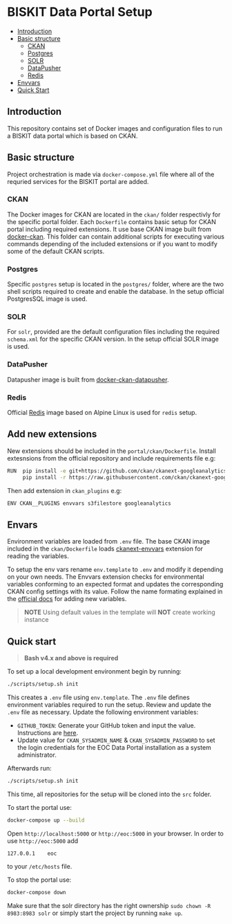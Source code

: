 # BISKIT Data Portal Setup

* [Introduction](#introdcution)
* [Basic structure](#basicsetup)
  * [CKAN](#ckan)
  * [Postgres](#postgres)
  * [SOLR](#solr)
  * [DataPusher](#datapusher)
  * [Redis](#redis)
* [Envvars](#envvars)
* [Quick Start](#quickstart)

## Introduction

This repository contains set of Docker images and configuration files to run a BISKIT
data portal which is based on CKAN.

## Basic structure

Project orchestration is made via `docker-compose.yml` file where all of the requried
services for the BISKIT portal are added.

### CKAN

The Docker images for CKAN are located in the `ckan/` folder respectivly for the specific
portal folder. Each `Dockerfile`  contains basic setup for CKAN portal including required
extensions. It use base CKAN image built from [docker-ckan](https://github.com/eHealthAfrica/docker-ckan).
This folder can contain additional scripts for executing various commands depending of
the included extensions or if you want to modify some of the default CKAN scripts.

### Postgres

Specific `postgres` setup is located in the `postgres/` folder, where are the two shell
scripts required to create and enable the database. In the setup official PostgresSQL
image is used.

### SOLR

For `solr`, provided are the default configuration files including the required `schema.xml`
for the specific CKAN version.  In the setup official SOLR image is used.

### DataPusher

Datapusher image is built from [docker-ckan-datapusher](https://github.com/eHealthAfrica/docker-ckan-datapusher).

### Redis

Official [Redis](https://hub.docker.com/_/redis) image based on Alpine Linux is used for
`redis` setup.

## Add new extensions

New extensions should be included in the `portal/ckan/Dockerfile`. Install extesnsions
from the official repository and include requirements file e.g:

```sh
RUN  pip install -e git+https://github.com/ckan/ckanext-googleanalytics.git#egg=ckanext-googleanalytics &&\
     pip install -r https://raw.githubusercontent.com/ckan/ckanext-googleanalytics/master/requirements.txt &&\
```

Then add extension in `ckan_plugins` e.g:

```sh
ENV CKAN__PLUGINS envvars s3filestore googleanalytics
```

## Envars

Environment variables are loaded from `.env` file. The base CKAN image included in the
`ckan/Dockerfile` loads [ckanext-envvars](https://github.com/okfn/ckanext-envvars)
extension for reading the variables.

To setup the env vars rename `env.template` to `.env` and modify it depending on your
own needs. The Envvars extension checks for environmental variables conforming to an
expected format and updates the corresponding CKAN config settings with its value.
Follow the name formating explained in the [official docs](https://github.com/okfn/ckanext-envvars#ckanext-envvars)
for adding new variables.

> **NOTE** Using default values in the template will **NOT** create working instance

## Quick start

> **Bash v4.x and above is required**

To set up a local development environment begin by running:

```sh
./scripts/setup.sh init
```

This creates a `.env` file using `env.template`. The `.env` file defines environment variables required to run the setup.
Review and update the `.env` file as necessary. Update the following environment variables:

- `GITHUB_TOKEN`: Generate your GitHub token and input the value. Instructions are [here](
  https://help.github.com/en/github/authenticating-to-github/creating-a-personal-access-token-for-the-command-line).
- Update value for `CKAN_SYSADMIN_NAME` & `CKAN_SYSADMIN_PASSWORD` to set the login credentials for the EOC Data Portal
  installation as a system administrator.

Afterwards run:

```sh
./scripts/setup.sh init
```

This time, all repositories for the setup will be cloned into the `src` folder.

To start the portal use:

```sh
docker-compose up --build
```

Open `http://localhost:5000` or `http://eoc:5000` in your browser. In order to use `http://eoc:5000` add

```text
127.0.0.1    eoc
```

to your `/etc/hosts` file.

To stop the portal use:

```sh
docker-compose down
```

Make sure that the solr directory has the right ownership `sudo chown -R 8983:8983 solr` or simply start the project
by running `make up`.
